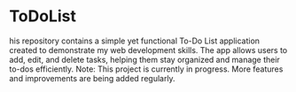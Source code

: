 # ToDoList
his repository contains a simple yet functional To-Do List application created to demonstrate my web development skills. The app allows users to add, edit, and delete tasks, helping them stay organized and manage their to-dos efficiently.  Note: This project is currently in progress. More features and improvements are being added regularly.
